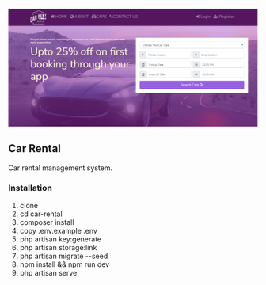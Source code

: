 <p align="center"><img src="https://github.com/sammymwangangi/car-rental/blob/master/public/images/home.PNG" width="800"></p>

## Car Rental

Car rental management system.

### Installation
1. clone
2. cd car-rental
3. composer install
4. copy .env.example .env
5. php artisan key:generate
6. php artisan storage:link
7. php artisan migrate --seed
8. npm install && npm run dev
9. php artisan serve
